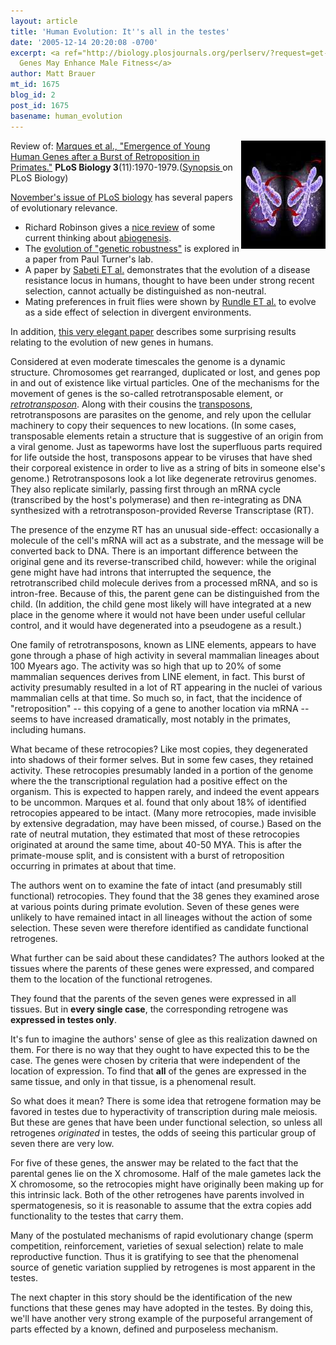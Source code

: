 ```yaml
---
layout: article
title: 'Human Evolution: It''s all in the testes'
date: '2005-12-14 20:20:08 -0700'
excerpt: <a ref="http://biology.plosjournals.org/perlserv/?request=get-document&doi=10.1371/journal.pbio.0030399">Retrocopied
  Genes May Enhance Male Fitness</a>
author: Matt Brauer
mt_id: 1675
blog_id: 2
post_id: 1675
basename: human_evolution
---
```

[<img src="/uploads/2006/plosMarques-thumb.jpg" alt="plosMarques.jpg" width="135" height="173" style="float:right;" />](/uploads/2006/plosMarques.jpg)
Review of: [
Marques et al., "Emergence of Young Human Genes after a Burst of Retroposition in Primates."](http://biology.plosjournals.org/perlserv/?request=get-pdf&amp;file=10.1371_journal.pbio.0030357-S.pdf)
**PLoS Biology 3**(11):1970-1979.([Synopsis ](http://biology.plosjournals.org/perlserv/?request=get-document&amp;doi=10.1371/journal.pbio.0030399) on PLoS Biology)

[
November's issue of PLoS biology](http://biology.plosjournals.org/perlserv/?request=get-toc&amp;issn=1545-7885&amp;volume=3&amp;issue=11) has several papers of evolutionary relevance. 



* Richard Robinson gives a [
nice review](http://biology.plosjournals.org/perlserv/?request=get-pdf&amp;file=10.1371_journal.pbio.0030396-S.pdf)
of some current thinking about [
abiogenesis](http://wiki.cotch.net/index.php/Abiogenesis).
* The
[
evolution of "genetic robustness"](http://biology.plosjournals.org/perlserv/?request=get-pdf&amp;file=10.1371_journal.pbio.0030381-S.pdf)
is explored in a paper from Paul Turner's lab.
* A paper by 
[
Sabeti ET al.](http://biology.plosjournals.org/perlserv/?request=get-pdf&amp;file=10.1371_journal.pbio.0030378-S.pdf)
demonstrates that the evolution of a disease resistance locus in humans, thought to have been under strong recent selection, cannot actually be distinguished as non-neutral.
* Mating preferences in fruit flies were shown by 
[
Rundle ET al.](http://biology.plosjournals.org/perlserv/?request=get-pdf&amp;file=10.1371_journal.pbio.0030368-S.pdf)
to evolve as a side effect of selection in divergent environments.


In addition, [this very elegant paper](http://biology.plosjournals.org/perlserv/?request=get-pdf&amp;file=10.1371_journal.pbio.0030357-S.pdf) describes some surprising results relating to the evolution of new genes in humans.

Considered at even moderate timescales the genome is a dynamic structure. Chromosomes get rearranged, duplicated or lost, and genes pop in and out of existence like virtual particles. One of the mechanisms for the movement of genes is the so-called retrotransposable element, or [_retrotransposon_](http://en.wikipedia.org/wiki/Retrotransposon). Along with their cousins the [transposons](http://en.wikipedia.org/wiki/Transposon), retrotransposons are parasites on the genome, and rely upon the cellular machinery to copy their sequences to new locations. (In some cases, transposable elements retain a structure that is suggestive of an origin from a viral genome. Just as tapeworms have lost the superfluous parts required for life outside the host, transposons appear to be viruses that have shed their corporeal existence in order to live as a string of bits in someone else's genome.) Retrotransposons look a lot like degenerate retrovirus genomes. They also replicate similarly, passing first through an mRNA cycle (transcribed by the host's polymerase) and then re-integrating as DNA  synthesized with a retrotransposon-provided Reverse Transcriptase (RT).

The presence of the enzyme RT has an unusual side-effect: occasionally a molecule of the cell's mRNA will act as a substrate, and the message will be converted back to DNA. There is an important difference between the original gene and its reverse-transcribed child, however: while the original gene might have had introns that interrupted the sequence, the retrotranscribed child molecule derives from a processed mRNA, and so is intron-free. Because of this, the parent gene can be distinguished from the child. (In addition, the child gene most likely will have integrated at a new place in the genome where it would not have been under useful cellular control, and it would have degenerated into a pseudogene as a result.)

One family of retrotransposons, known as LINE elements, appears to have gone through a phase of high activity in several mammalian lineages about 100 Myears ago. The activity was so high that up to 20% of some mammalian sequences derives from LINE element, in fact. This burst of activity presumably resulted in a lot of RT appearing in the nuclei of various mammalian cells at that time. So much so, in fact, that the incidence of "retroposition" -- this copying of a gene to another location via mRNA -- seems to have increased dramatically, most notably in the primates, including humans.

What became of these retrocopies? Like most copies, they degenerated into shadows of their former selves. But in some few cases, they retained activity. These retrocopies presumably landed in a portion of the genome where the the transcriptional regulation had a positive effect on the organism. This is expected to happen rarely, and indeed the event appears to be uncommon. Marques et al. found that only about 18% of identified retrocopies appeared to be intact. (Many more retrocopies, made invisible by extensive degradation, may have been missed, of course.) Based on the rate of neutral mutation, they estimated that most of these retrocopies originated at around the same time, about 40-50 MYA. This is after the primate-mouse split, and is consistent with a burst of retroposition occurring in primates at about that time.

The authors went on to examine the fate of intact (and presumably still functional) retrocopies. They found that the 38 genes they examined arose at various points during primate evolution. Seven of these genes were unlikely to have remained intact in all lineages without the action of some selection. These seven were therefore identified as candidate functional retrogenes.

What further can be said about these candidates? The authors looked at the tissues where the parents of these genes were expressed, and compared them to the location of the functional retrogenes.

They found that the parents of the seven genes were expressed in all tissues. But in **every single case**, the corresponding retrogene was **expressed in testes only**.

It's fun to imagine the authors' sense of glee as this realization dawned on them. For there is no way that they ought to have expected this to be the case. The genes were chosen by criteria that were independent of the location of expression. To find that **all** of the genes are expressed in the same tissue, and only in that tissue, is a phenomenal result.

So what does it mean? There is some idea that retrogene formation may be favored in testes due to hyperactivity of transcription during male meiosis. But these are genes that have been under functional selection, so unless all retrogenes _originated_ in testes, the odds of seeing this particular group of seven there are very low.

For five of these genes, the answer may be related to the fact that the parental genes lie on the X chromosome. Half of the male gametes lack the X chromosome, so the retrocopies might have originally been making up for this intrinsic lack. Both of the other retrogenes have parents involved in spermatogenesis, so it is reasonable to assume that the extra copies add functionality to the testes that carry them.

Many of the postulated mechanisms of rapid evolutionary change (sperm competition, reinforcement, varieties of sexual selection) relate to male reproductive function. Thus it is gratifying to see that the phenomenal source of genetic variation supplied by retrogenes is most apparent in the testes.

The next chapter in this story should be the identification of the new functions that these genes may have adopted in the testes. By doing this, we'll have another very strong example of the purposeful arrangement of parts effected by a known, defined and purposeless mechanism.
